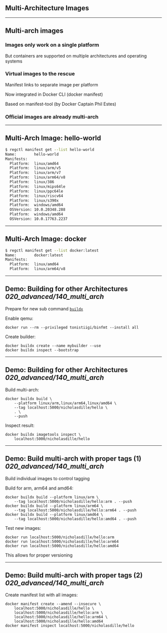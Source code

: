<!-- .slide: id="multi-arch" class="center" style="text-align: center; vertical-align: middle" -->

## Multi-Architecture Images

---

## Multi-arch images

### Images only work on a single platform

But containers are supported on multiple architectures and operating systems

### Virtual images to the rescue

Manifest links to separate image per platform

Now integrated in Docker CLI (docker manifest)

Based on manifest-tool (by Docker Captain Phil Estes)

### Official images are already multi-arch

---

## Multi-Arch Image: hello-world

```bash
$ regctl manifest get --list hello-world
Name:        hello-world
Manifests:
  Platform:  linux/amd64
  Platform:  linux/arm/v5
  Platform:  linux/arm/v7
  Platform:  linux/arm64/v8
  Platform:  linux/386
  Platform:  linux/mips64le
  Platform:  linux/ppc64le
  Platform:  linux/riscv64
  Platform:  linux/s390x
  Platform:  windows/amd64
  OSVersion: 10.0.20348.288
  Platform:  windows/amd64
  OSVersion: 10.0.17763.2237
```

---

## Multi-Arch Image: docker

```bash
$ regctl manifest get --list docker:latest
Name:        docker:latest
Manifests:
  Platform:  linux/amd64
  Platform:  linux/arm64/v8
```

---

## Demo: Building for other Architectures <i class="far fa-folder-open tooltip"><span class="tooltiptext tooltip-right">020_advanced/140_multi_arch</span></i>

Prepare for new sub command [`buildx`](https://github.com/docker/buildx)

Enable qemu:

```plaintext
docker run --rm --privileged tonistiigi/binfmt --install all
```

Create builder:

```plaintext
docker buildx create --name mybuilder --use
docker buildx inspect --bootstrap
```

---

## Demo: Building for other Architectures <i class="far fa-folder-open tooltip"><span class="tooltiptext tooltip-right">020_advanced/140_multi_arch</span></i>

Build multi-arch:

```plaintext
docker buildx build \
    --platform linux/arm,linux/arm64,linux/amd64 \
    --tag localhost:5000/nicholasdille/hello \
    . \
    --push
```

Inspect result:

```plaintext
docker buildx imagetools inspect \
    localhost:5000/nicholasdille/hello
```

---

## Demo: Build multi-arch with proper tags (1) <i class="far fa-folder-open tooltip"><span class="tooltiptext tooltip-right">020_advanced/140_multi_arch</span></i>

Build individual images to control tagging

Build for arm, arm64 and amd64:

```plaintext
docker buildx build --platform linux/arm \
    --tag localhost:5000/nicholasdille/hello:arm . --push
docker buildx build --platform linux/arm64 \
    --tag localhost:5000/nicholasdille/hello:arm64 . --push
docker buildx build --platform linux/amd64 \
    --tag localhost:5000/nicholasdille/hello:amd64 . --push
```

Test new images:

```plaintext
docker run localhost:5000/nicholasdille/hello:arm
docker run localhost:5000/nicholasdille/hello:arm64
docker run localhost:5000/nicholasdille/hello:amd64
```

This allows for proper versioning

---

## Demo: Build multi-arch with proper tags (2) <i class="far fa-folder-open tooltip"><span class="tooltiptext tooltip-right">020_advanced/140_multi_arch</span></i>

Create manifest list with all images:

```plaintext
docker manifest create --amend --insecure \
    localhost:5000/nicholasdille/hello \
    localhost:5000/nicholasdille/hello:arm \
    localhost:5000/nicholasdille/hello:arm64 \
    localhost:5000/nicholasdille/hello:amd64
docker manifest inspect localhost:5000/nicholasdille/hello
```
